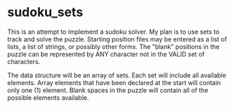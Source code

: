 # sudoku_sets

This is an attempt to implement a sudoku solver. My plan is to use sets to track and solve the puzzle.
Starting position files may be entered as a list of lists, a list of strings, or possibly other forms.
The "blank" positions in the puzzle can be represented by ANY character not in the VALID set of characters.

The data structure will be an array of sets. Each set will include all available elements. Array elements
that have been declared at the start will contain only one (1) element. Blank spaces in the puzzle will
contain all of the possible elements available.

